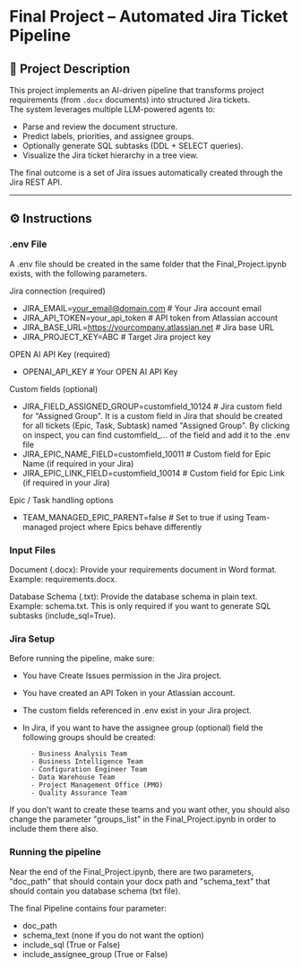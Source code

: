 # Final Project – Automated Jira Ticket Pipeline

## 📖 Project Description
This project implements an AI-driven pipeline that transforms project requirements (from `.docx` documents) into structured Jira tickets.  
The system leverages multiple LLM-powered agents to:
- Parse and review the document structure.
- Predict labels, priorities, and assignee groups.
- Optionally generate SQL subtasks (DDL + SELECT queries).
- Visualize the Jira ticket hierarchy in a tree view.

The final outcome is a set of Jira issues automatically created through the Jira REST API.

---

## ⚙️ Instructions


### .env File

A .env file should be created in the same folder that the Final_Project.ipynb exists, with the following parameters.

Jira connection (required)
- JIRA_EMAIL=your_email@domain.com          # Your Jira account email
- JIRA_API_TOKEN=your_api_token             # API token from Atlassian account
- JIRA_BASE_URL=https://yourcompany.atlassian.net  # Jira base URL
- JIRA_PROJECT_KEY=ABC                      # Target Jira project key

OPEN AI API Key (required)
- OPENAI_API_KEY                            # Your OPEN AI API Key

Custom fields (optional)
- JIRA_FIELD_ASSIGNED_GROUP=customfield_10124  # Jira custom field for "Assigned Group". It is a custom field in Jira that should be created for all tickets (Epic, Task, Subtask) named "Assigned Group". By clicking on inspect, you can find customfield_... of the field and add it to the .env file
- JIRA_EPIC_NAME_FIELD=customfield_10011       # Custom field for Epic Name (if required in your Jira)
- JIRA_EPIC_LINK_FIELD=customfield_10014       # Custom field for Epic Link (if required in your Jira)

Epic / Task handling options
- TEAM_MANAGED_EPIC_PARENT=false    # Set to true if using Team-managed project where Epics behave differently


### Input Files

Document (.docx):
Provide your requirements document in Word format. Example: requirements.docx.

Database Schema (.txt):
Provide the database schema in plain text. Example: schema.txt.
This is only required if you want to generate SQL subtasks (include_sql=True).


### Jira Setup

Before running the pipeline, make sure:
- You have Create Issues permission in the Jira project.
- You have created an API Token in your Atlassian account.
- The custom fields referenced in .env exist in your Jira project.
- In Jira, if you want to have the assignee group (optional) field the following groups should be created:

        - Business Analysis Team
        - Business Intelligence Team
        - Configuration Engineer Team
        - Data Warehouse Team
        - Project Management Office (PMO)
        - Quality Assurance Team

If you don't want to create these teams and you want other, you should also change the parameter "groups_list" in the Final_Project.ipynb in order to include them there also.


### Running the pipeline

Near the end of the Final_Project.ipynb, there are two parameters, "doc_path" that should contain your docx path and "schema_text" that should contain you database schema (txt file).

The final Pipeline contains four parameter:
- doc_path
- schema_text (none if you do not want the option)
- include_sql (True or False)
- include_assignee_group (True or False)

